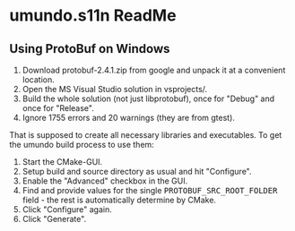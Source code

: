 # umundo.s11n ReadMe

## Using ProtoBuf on Windows

1. Download protobuf-2.4.1.zip from google and unpack it at a convenient location.
2. Open the MS Visual Studio solution in vsprojects/.
3. Build the whole solution (not just libprotobuf), once for "Debug" and once for "Release".
4. Ignore 1755 errors and 20 warnings (they are from gtest).

That is supposed to create all necessary libraries and executables. To get the umundo build process to use them:

1. Start the CMake-GUI.
2. Setup build and source directory as usual and hit "Configure".
3. Enable the "Advanced" checkbox in the GUI.
4. Find and provide values for the single <tt>PROTOBUF_SRC_ROOT_FOLDER</tt> field - the rest is automatically determine by CMake.
5. Click "Configure" again.
6. Click "Generate".


